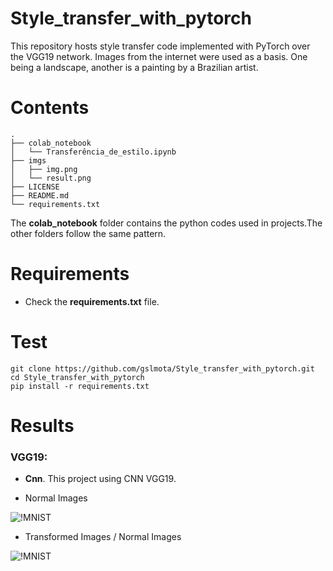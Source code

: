 # Style_transfer_with_pytorch
This repository hosts style transfer code implemented with PyTorch over the VGG19 network. Images from the internet were used as a basis. One being a landscape, another is a painting by a Brazilian artist.

# Contents
``` shell
.
├── colab_notebook
│   └── Transferência_de_estilo.ipynb
├── imgs
│   ├── img.png
│   └── result.png
├── LICENSE
├── README.md
└── requirements.txt
```
The **colab_notebook** folder contains the python codes used in projects.The other folders follow the same pattern.

# Requirements

 * Check the **requirements.txt** file.


# Test

```shell
git clone https://github.com/gslmota/Style_transfer_with_pytorch.git
cd Style_transfer_with_pytorch
pip install -r requirements.txt
```


# Results

### **VGG19**: 
* **Cnn**. This project using CNN VGG19.

* Normal Images

![!MNIST](https://github.com/gslmota/Style_tranfer_with_python/blob/main/imgs/img.png)

* Transformed Images / Normal Images

![!MNIST](https://github.com/gslmota/Style_tranfer_with_python/blob/main/imgs/result.png)

